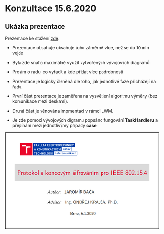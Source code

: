 # Konzultace 15.6.2020

## Ukázka prezentace

Prezentace ke stažení <a href="https://github.com/StingrayCZ/End-to-End-Encryption-Protocol-for-IEEE-802.15.4-Stage-II-/blob/master/Thesis%20presentation%202020.pdf">zde</a>. </a>

* Prezentace obsahuje obsahuje toho záměrně více, než se do 10 min vejde </p>
* Byla zde snaha maximálně využít vytvořených vývojových diagramů </p>
* Prosím o radu, co vyřadit a kde přidat více podrobností </p>
* Prezentace je logicky členěná dle toho, jak jednotlivé fáze přicházejí na řadu. </p>
* První část prezentace je zaměřena na vysvětlení algoritmu výměny (bez komunikace mezi deskami). </p>
* Druhá část je věnována impmentaci v rámci LWM. </p>
* Je zde pomocí vývojových digramu popsáno fungování **TaskHandleru** a přepínání mezi jednotlivýmy případy **case** </p>


<p float="left">
  <img src="/Pictures (general)/Presentation ver1.01 FRAME/01.png" width="700" /> 
<p float="left"> </p> 
